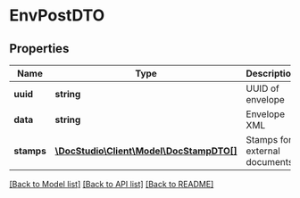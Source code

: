 # EnvPostDTO

## Properties
Name | Type | Description | Notes
------------ | ------------- | ------------- | -------------
**uuid** | **string** | UUID of envelope | [optional] 
**data** | **string** | Envelope XML | [optional] 
**stamps** | [**\DocStudio\Client\Model\DocStampDTO[]**](DocStampDTO.md) | Stamps for external documents | [optional] 

[[Back to Model list]](../../README.md#documentation-for-models) [[Back to API list]](../../README.md#documentation-for-api-endpoints) [[Back to README]](../../README.md)

